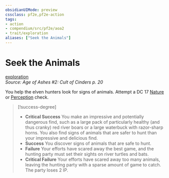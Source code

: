 ```yaml
---
obsidianUIMode: preview
cssclass: pf2e,pf2e-action
tags:
- action
- compendium/src/pf2e/aoa2
- trait/exploration
aliases: ["Seek the Animals"]
---
```

# Seek the Animals
[exploration](exploration.md "Exploration Action & Ability Trait")  
*Source: Age of Ashes #2: Cult of Cinders p. 20*  


You help the elven hunters look for signs of animals. Attempt a DC 17 [Nature](skills.md#Nature) or [Perception](skills.md#Perception) check.

> [!success-degree] 
> - **Critical Success** You make an impressive and potentially dangerous find, such as a large pack of particularly healthy (and thus cranky) red river boars or a large waterbuck with razor-sharp horns. You also find signs of animals that are safer to hunt than your impressive and delicious find.
> - **Success** You discover signs of animals that are safe to hunt.
> - **Failure** Your efforts have scared away the best game, and the hunting party must set their sights on river turtles and bats.
> - **Critical Failure** Your efforts have scared away too many animals, leaving the hunting party with a sparse amount of game to catch. The party loses 2 IP.